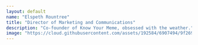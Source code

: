 ```yaml
---
layout: default
name: "Elspeth Rountree"
title: "Director of Marketing and Communications"
description: "Co-founder of Know Your Meme, obsessed with the weather."
image: "https://cloud.githubusercontent.com/assets/192584/6907494/9f269fba-d704-11e4-8de7-d788dae98884.gif"
---
```

